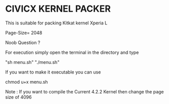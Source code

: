 CIVICX KERNEL PACKER
==========================

This is suitable for packing Kitkat kernel Xperia L

Page-Size= 2048

Noob Question ?

For execution simply open the terminal in the directory and type 

"sh menu.sh"
"./menu.sh"

If you want to make it executable you can use 

chmod u+x menu.sh 

Note : If you want to compile the Current 4.2.2 Kernel then change the
page size of 4096




